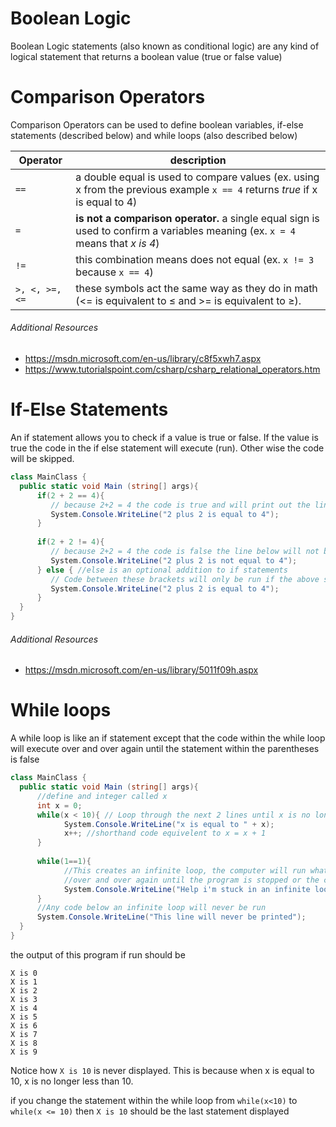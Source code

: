 # Boolean Logic

Boolean Logic statements (also known as conditional logic) are any kind of logical 
statement that returns a boolean value (true or false value)


# Comparison Operators
Comparison Operators can be used to define boolean variables,
 if-else statements (described below) and while loops (also described below)


| Operator        | description                                                                           |
|-----------------|---------------------------------------------------------------------------------------|
|`==`             |a double equal is used to compare values (ex. using x from the previous example `x == 4` returns *true* if x is equal to 4)|
|`=`              |**is not a comparison operator.** a single equal sign is used to confirm a variables meaning (ex. `x = 4` means that *x is 4*)|
|`!=`             |this combination means does not equal (ex. `x != 3` because `x == 4`)|
|`>, <, >=, <=`   |these symbols act the same way as they do in math (<= is equivalent to ≤ and >= is equivalent to ≥).| 

###### Additional Resources
* https://msdn.microsoft.com/en-us/library/c8f5xwh7.aspx
* https://www.tutorialspoint.com/csharp/csharp_relational_operators.htm

# If-Else Statements

An if statement allows you to check if a value is true or false. If the value is true the code in the if else statement will execute (run). Other wise the code will be skipped.

```C#
class MainClass {
  public static void Main (string[] args){ 
      if(2 + 2 == 4){
         // because 2+2 = 4 the code is true and will print out the line bellow.
         System.Console.WriteLine("2 plus 2 is equal to 4");
      }
      
      if(2 + 2 != 4){
         // because 2+2 = 4 the code is false the line below will not be run
         System.Console.WriteLine("2 plus 2 is not equal to 4");
      } else { //else is an optional addition to if statements
         // Code between these brackets will only be run if the above statement is false
         System.Console.WriteLine("2 plus 2 is equal to 4");
      }
  }
}
```
###### Additional Resources
* https://msdn.microsoft.com/en-us/library/5011f09h.aspx

# While loops

A while loop is like an if statement except that the code within the while loop 
will execute over and over again 
until the statement within the parentheses is false

```C#
class MainClass {
  public static void Main (string[] args){ 
      //define and integer called x
      int x = 0;
      while(x < 10){ // Loop through the next 2 lines until x is no longer less than 10
            System.Console.WriteLine("x is equal to " + x);
            x++; //shorthand code equivelent to x = x + 1
      }
      
      while(1==1){
            //This creates an infinite loop, the computer will run whatever is in here
            //over and over again until the program is stopped or the computer is shut down
            System.Console.WriteLine("Help i'm stuck in an infinite loop!");
      }
      //Any code below an infinite loop will never be run
      System.Console.WriteLine("This line will never be printed");
  }
}
```
the output of this program if run should be 
```
X is 0
X is 1
X is 2
X is 3
X is 4
X is 5
X is 6
X is 7
X is 8
X is 9
```
Notice how `X is 10` is never displayed. 
This is because when x is equal to 10, x is no longer less than 10.
 
if you change the statement within the while loop from 
`while(x<10)` to `while(x <= 10)` then `X is 10` should be 
the last statement displayed